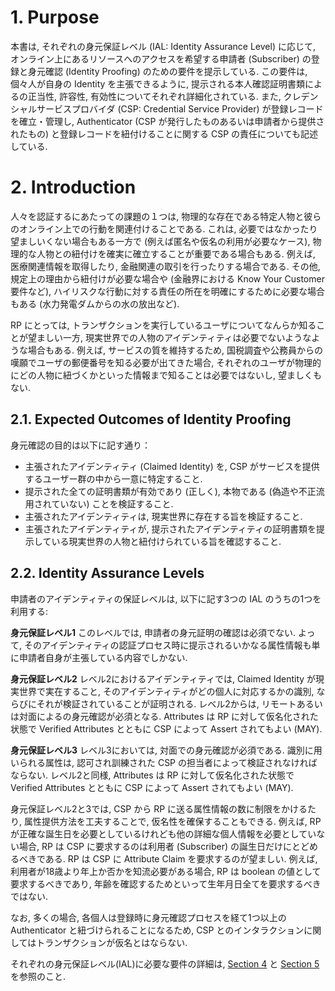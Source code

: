 <a name="sec1"></a>

# 1. <a name="purpose"></a> Purpose

本書は, それぞれの身元保証レベル (IAL: Identity Assurance Level) に応じて, オンライン上にあるリソースへのアクセスを希望する申請者 (Subscriber) の登録と身元確認 (Identity Proofing) のための要件を提示している. この要件は, 個々人が自身の Identity を主張できるように, 提示される本人確認証明書類によるの正当性, 許容性, 有効性についてそれぞれ詳細化されている. また, クレデンシャルサービスプロバイダ (CSP: Credential Service Provider) が登録レコードを確立・管理し, Authenticator (CSP が発行したものあるいは申請者から提供されたもの) と登録レコードを紐付けることに関する CSP の責任についても記述している.

<!-- This document provides requirements for enrollment and identity proofing of subscribers that wish to gain access to online resources for each Identity Assurance Level (IAL).  The requirements detail the acceptability, validation, and verification of identity evidence that will be presented by an individual to support their claim of identity. This document also details the responsibilities of Credential Service Providers (CSPs) with respect to establishing and maintaining enrollment records, and binding of authenticators (either CSP issued or subscriber-provided) to the enrollment record. -->

<a name="sec2"></a>

# 2. <a name="intro"></a> Introduction

人々を認証するにあたっての課題の１つは, 物理的な存在である特定人物と彼らのオンライン上での行動を関連付けることである. これは, 必要ではなかったり望ましいくない場合もある一方で (例えば匿名や仮名の利用が必要なケース), 物理的な人物との紐付けを確実に確立することが重要である場合もある. 例えば, 医療関連情報を取得したり, 金融関連の取引を行ったりする場合である. その他, 規定上の理由から紐付けが必要な場合や (金融界における Know Your Customer 要件など), ハイリスクな行動に対する責任の所在を明確にするために必要な場合もある (水力発電ダムからの水の放出など).

<!-- One of the challenges associated with authenticating people is the association of their online activities with a specific physical person. While there are situations where this is not required or is even undesirable (i.e., use cases where anonymity or pseudonymity are required), there are others where it is important to reliably establish the association with a physical person. Examples include obtaining health care and executing financial transactions. There are also situations where the association is required for regulatory reasons (e.g., Know Your Customer requirements in the financial community) or to establish accountability for high-risk actions (e.g., the release of water from a hydroelectric dam). -->

RP にとっては, トランザクションを実行しているユーザについてなんらか知ることが望ましい一方, 現実世界での人物のアイデンティティは必要でないようなような場合もある. 例えば, サービスの質を維持するため, 国税調査や公務員からの嘆願でユーザの郵便番号を知る必要が出てきた場合, それぞれのユーザが物理的にどの人物に紐づくかといった情報まで知ることは必要ではないし, 望ましくもない.

<!-- There are also instances where it is desirable for a relying party (RP) to know something about a user executing a transaction, but not know the real human identity of the person.  For example, in order to maintain integrity of the service, it may be desirable to know the home ZIP Code of a user for purposes of census taking or petitioning an elected official but where it is not necessary or desirable to know the underlying identity of the person. Identity assurance levels provide a method for expressing the level of assurance associated with attributes established by the credential service provider during the proofing process. -->

## 2.1. Expected Outcomes of Identity Proofing

身元確認の目的は以下に記す通り：  
<!-- The objective of identity proofing is to: -->

* 主張されたアイデンティティ (Claimed Identity) を, CSP がサービスを提供するユーザー群の中から一意に特定すること.
* 提示された全ての証明書類が有効であり (正しく), 本物である (偽造や不正流用されていない) ことを検証すること.
* 主張されたアイデンティティは, 現実世界に存在する旨を検証すること.
* 主張されたアイデンティティが, 提示されたアイデンティティの証明書類を提示している現実世界の人物と紐付けられている旨を確認すること.
<!--
* Resolve a claimed identity to a single, unique identity within the context of the population of users the CSP serves.
* Validate that all evidence that is supplied is valid (correct) and genuine (not counterfeit or misappropriated).
* Validate that the claimed identity exists in the real world.
* Verify that the claimed identity is associated with the real person supplying the identity evidence.
-->

## 2.2. Identity Assurance Levels

申請者のアイデンティティの保証レベルは, 以下に記す3つの IAL のうちの1つを利用する:

<!-- Assurance in a subscriber's identity is described using one of three IALs: -->

**身元保証レベル1**
このレベルでは, 申請者の身元証明の確認は必須でない. よって, そのアイデンティティの認証プロセス時に提示されるいかなる属性情報も単に申請者自身が主張している内容でしかない.

**身元保証レベル2**
レベル2におけるアイデンティティでは, Claimed Identity が現実世界で実在すること, そのアイデンティティがどの個人に対応するかの識別, ならびにそれが検証されていることが証明される. レベル2からは, リモートあるいは対面によるの身元確認が必須となる. Attributes は RP に対して仮名化された状態で Verified Attributes とともに CSP によって Assert されてもよい (MAY).

**身元保証レベル3**
レベル3においては, 対面での身元確認が必須である. 識別に用いられる属性は, 認可され訓練された CSP の担当者によって検証されなければならない. レベル2と同様, Attributes は RP に対して仮名化された状態で Verified Attributes とともに CSP によって Assert されてもよい (MAY).

<!--
**Identity Assurance Level 1**:
At this level, there is no requirement for an applicant's identity to be proven.  Any attributes provided in conjunction with the authentication process are self-asserted.

**Identity Assurance Level 2**:
At IAL 2, the claimed identity is proven with evidence that supports the real world existence of the claimed identity and identifies and verifies the person to whom the claimed identity belongs.  IAL 2 introduces the need for either remote or in-person identity proofing.  Attributes MAY be asserted by CSPs to RPs in support of pseudonymous identity with verified attributes.

**Identity Assurance Level 3**:
At Identity Assurance Level 3, in-person identity proofing is required. Identifying attributes must be verified by an authorized and trained representative of the CSP. As with IAL 2, attributes MAY be asserted by CSPs to RPs in support of pseudonymous identity with verified attributes.
-->

身元保証レベル2と3では, CSP から RP に送る属性情報の数に制限をかけるたり, 属性提供方法を工夫することで, 仮名性を確保することもできる. 例えば, RP が正確な誕生日を必要としているけれども他の詳細な個人情報を必要としていない場合, RP は CSP に要求するのは利用者 (Subscriber) の誕生日だけにとどめるべきである. RP は CSP に Attribute Claim を要求するのが望ましい. 例えば, 利用者が18歳より年上か否かを知流必要がある場合, RP は boolean の値として要求するべきであり, 年齢を確認するためといって生年月日全てを要求するべきではない.

<!-- At IAL 2 and IAL 3, pseudonymity is enabled by CSP limiting the number of attributes sent, or the way they are presented, to the RP. For example, if an RP needs a valid birthdate but no other personal details, the RP should leverage a CSP to request just the birthdate of the subscriber. It is preferred for the RP to ask the CSP for an attribute claim. For example, if an RP needs to know if a claimant is older than 18 they should request a boolean value, not the entire birthdate for them to evaluate age. -->

なお, 多くの場合, 各個人は登録時に身元確認プロセスを経て1つ以上の Authenticator と紐づけられることになるため, CSP とのインタラクションに関してはトランザクションが仮名とはならない.

<!-- Since the individual will have undergone an identity proofing process at enrollment and likely associated with one or more authenticators, transactions are not pseudonymous with respect to individual interactions with the CSP. -->

それぞれの身元保証レベル(IAL)に必要な要件の詳細は, [Section 4](#ial-section) と [Section 5](#ipv-section) を参照のこと.

<!-- Detailed requirements for each of the IALs is given in [Section 4](#ial-section) and [Section 5](#ipv-section). -->